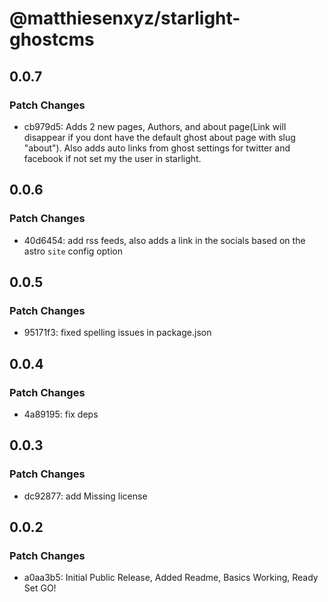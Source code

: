 # @matthiesenxyz/starlight-ghostcms

## 0.0.7

### Patch Changes

- cb979d5: Adds 2 new pages, Authors, and about page(Link will disappear if you dont have the default ghost about page with slug "about"). Also adds auto links from ghost settings for twitter and facebook if not set my the user in starlight.

## 0.0.6

### Patch Changes

- 40d6454: add rss feeds, also adds a link in the socials based on the astro `site` config option

## 0.0.5

### Patch Changes

- 95171f3: fixed spelling issues in package.json

## 0.0.4

### Patch Changes

- 4a89195: fix deps

## 0.0.3

### Patch Changes

- dc92877: add Missing license

## 0.0.2

### Patch Changes

- a0aa3b5: Initial Public Release, Added Readme, Basics Working, Ready Set GO!
